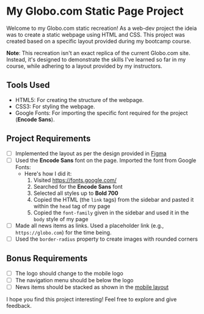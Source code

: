 # My Globo.com Static Page Project

Welcome to my Globo.com static recreation! As a web-dev project the ideia was to create a static webpage using HTML and CSS. This project was created based on a specific layout provided during my bootcamp course.

**Note**: This recreation isn't an exact replica of the current Globo.com site. Instead, it's designed to demonstrate the skills I've learned so far in my course, while adhering to a layout provided by my instructors.

## Tools Used

- HTML5: For creating the structure of the webpage.
- CSS3: For styling the webpage.
- Google Fonts: For importing the specific font required for the project (**Encode Sans**).

## Project Requirements

- [ ] Implemented the layout as per the design provided in [Figma](https://www.figma.com/file/TusiAOJUwrEsBph6gYhUNf/Projeto-Globo.com?mode=dev)
- [ ] Used the **Encode Sans** font on the page. Imported the font from Google Fonts:
    - Here's how I did it:
        1. Visited https://fonts.google.com/
        2. Searched for the **Encode Sans** font
        3. Selected all styles up to **Bold 700**
        4. Copied the HTML (the `link` tags) from the sidebar and pasted it within the `head` tag of my page
        5. Copied the `font-family` given in the sidebar and used it in the `body` style of my page
- [ ] Made all news items as links. Used a placeholder link (e.g., `https://globo.com`) for the time being.
- [ ] Used the `border-radius` property to create images with rounded corners

## Bonus Requirements
- [ ] The logo should change to the mobile logo
- [ ] The navigation menu should be below the logo
- [ ] News items should be stacked as shown in the [mobile layout](https://www.figma.com/file/NlzCsiMaDuGwvyRgaqrcFV/Projeto-Globo.com---B%C3%B4nus-Mobile?node-id=1%3A52&mode=dev)

I hope you find this project interesting! Feel free to explore and give feedback.
